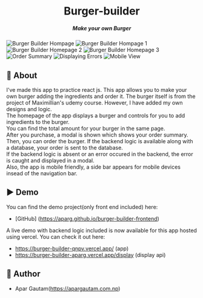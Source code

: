 <h1 align="center">Burger-builder</h1>
<h5 align="center">Make your own Burger</h5>

![Burger Builder Hompage](https://imgur.com/a/esHAH4V)
![Burger Builder Hompage 1](https://imgur.com/a/DL5gqhI)
![Burger Builder Homepage 2](https://imgur.com/a/esHAH4V)
![Burger Builder Homepage 3](https://imgur.com/a/PYd5c8E)
![Order Summary](https://i.imgur.com/Xoieudu.jpg)
![Displaying Errors](https://i.imgur.com/Kcqernj.jpg)
![Mobile View](https://i.imgur.com/7TrhnN2.jpg)

## 🎯 About

I've made this app to practice react js. This app allows you to make your own burger adding the ingredients and order it. The burger itself is from the project of Maximillian's udemy course. However, I have added my own designs and logic.<br/>
The homepage of the app displays a burger and controls for you to add ingredients to the burger.<br/>
You can find the total amount for your burger in the same page.<br/>
After you purchase, a modal is shown which shows your order summary. Then, you can order the burger. If the backend logic is available along with a database, your order is sent to the database.<br/>
If the backend logic is absent or an error occured in the backend, the error is caught and displayed in a modal.<br/>
Also, the app is mobile friendly, a side bar appears for mobile devices insead of the navigation bar.<br/>


##  ▶️ Demo
You can find the demo project(only front end included) here:
- [GitHub] (https://aparg.github.io/burger-builder-frontend)

A live demo with backend logic included is now available for this app hosted using vercel. You can check it out here:
- https://burger-builder-qnpv.vercel.app/ (app)
- https://burger-builder-aparg.vercel.app/display (display api)

##  🧔 Author
- Apar Gautam(https://apargautam.com.np)

